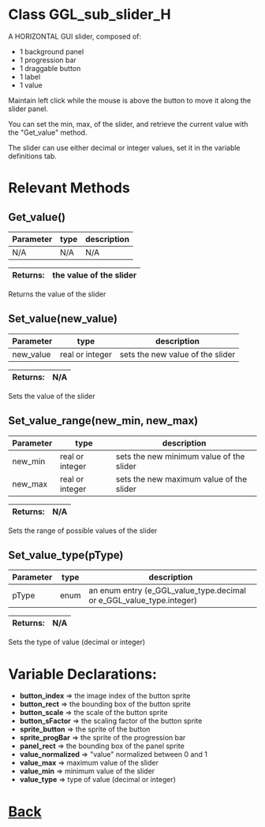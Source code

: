 # Class GGL_sub_slider_H

A HORIZONTAL GUI slider, composed of:
- 1 background panel
- 1 progression bar
- 1 draggable button
- 1 label
- 1 value

Maintain left click while the mouse is above the button to move it along the slider panel.

You can set the min, max, of the slider, and retrieve the current value with the "Get_value" method.

The slider can use either decimal or integer values, set it in the variable definitions tab.

# Relevant Methods

## Get_value()

| Parameter   |  type   |              description                   |
|--           |       --|--                                          |
|  N/A  |   N/A   |  N/A    |

| Returns:  |  the value of the slider |
|--         |                                                        --|

Returns the value of the slider

## Set_value(new_value)

| Parameter   |  type   |              description                   |
|--           |       --|--                                          |
|  new_value  |   real or integer   |  sets the new value of the slider    |

| Returns:  |         N/A |
|--         |                             --|

Sets the value of the slider

## Set_value_range(new_min, new_max)

| Parameter   |  type   |              description                   |
|--           |       --|--                                          |
|  new_min  |   real or integer   |  sets the new minimum value of the slider    |
|  new_max  |   real or integer   |  sets the new maximum value of the slider    |

| Returns:  |         N/A |
|--         |                             --|

Sets the range of possible values of the slider

## Set_value_type(pType)

| Parameter   |  type   |              description                   |
|--           |       --|--                                          |
|  pType  |   enum   |  an enum entry (e_GGL_value_type.decimal or e_GGL_value_type.integer)    |

| Returns:  |         N/A |
|--         |                             --|

Sets the type of value (decimal or integer)

# Variable Declarations:

- **button_index**     => the image index of the button sprite
- **button_rect**      => the bounding box of the button sprite
- **button_scale**     => the scale of the button sprite
- **button_sFactor**   => the scaling factor of the button sprite
- **sprite_button**    => the sprite of the button
- **sprite_progBar**   => the sprite of the progression bar
- **panel_rect**       => the bounding box of the panel sprite
- **value_normalized** => "value" normalized between 0 and 1
- **value_max**        => maximum value of the slider
- **value_min**        => minimum value of the slider
- **value_type**       => type of value (decimal or integer)	

# [Back](https://github.com/Ced30/GML-GUI-Library-GGL-Documentation/blob/main/API/Struct%20Classes.md)
